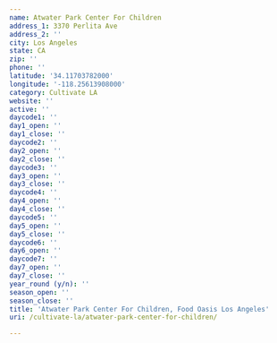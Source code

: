 ```yaml
---
name: Atwater Park Center For Children
address_1: 3370 Perlita Ave
address_2: ''
city: Los Angeles
state: CA
zip: ''
phone: ''
latitude: '34.11703782000'
longitude: '-118.25613908000'
category: Cultivate LA
website: ''
active: ''
daycode1: ''
day1_open: ''
day1_close: ''
daycode2: ''
day2_open: ''
day2_close: ''
daycode3: ''
day3_open: ''
day3_close: ''
daycode4: ''
day4_open: ''
day4_close: ''
daycode5: ''
day5_open: ''
day5_close: ''
daycode6: ''
day6_open: ''
daycode7: ''
day7_open: ''
day7_close: ''
year_round (y/n): ''
season_open: ''
season_close: ''
title: 'Atwater Park Center For Children, Food Oasis Los Angeles'
uri: /cultivate-la/atwater-park-center-for-children/

---
```

